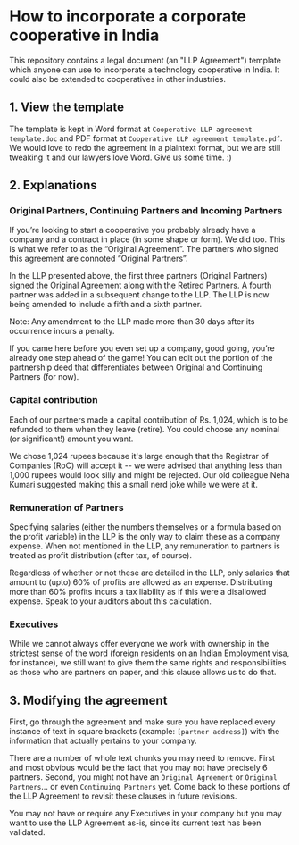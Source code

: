 # How to incorporate a corporate cooperative in India

This repository contains a legal document (an "LLP Agreement") template which anyone can use to incorporate a technology cooperative in India. It could also be extended to cooperatives in other industries.

## 1. View the template

The template is kept in Word format at `Cooperative LLP agreement template.doc` and PDF format at `Cooperative LLP agreement template.pdf`. We would love to redo the agreement in a plaintext format, but we are still tweaking it and our lawyers love Word. Give us some time. :)

## 2. Explanations

### Original Partners, Continuing Partners and Incoming Partners

If you’re looking to start a cooperative you probably already have a company and a contract in place (in some shape or form). We did too. This is what we refer to as the “Original Agreement”. The partners who signed this agreement are connoted “Original Partners”. 

In the LLP presented above, the first three partners (Original Partners) signed the Original Agreement along with the Retired Partners. A fourth partner was added in a subsequent change to the LLP. The LLP is now being amended to include a fifth and a sixth partner.

Note: Any amendment to the LLP made more than 30 days after its occurrence incurs a penalty.

If you came here before you even set up a company, good going, you’re already one step ahead of the game! You can edit out the portion of the partnership deed that differentiates between Original and Continuing Partners (for now).

### Capital contribution

Each of our partners made a capital contribution of Rs. 1,024, which is to be refunded to them when they leave (retire). You could choose any nominal (or significant!) amount you want.

We chose 1,024 rupees because it's large enough that the Registrar of Companies (RoC) will accept it -- we were advised that anything less than 1,000 rupees would look silly and might be rejected. Our old colleague Neha Kumari suggested making this a small nerd joke while we were at it.

### Remuneration of Partners

Specifying salaries (either the numbers themselves or a formula based on the profit variable) in the LLP is the only way to claim these as a company expense. When not mentioned in the LLP, any remuneration to partners is treated as profit distribution (after tax, of course). 

Regardless of whether or not these are detailed in the LLP, only salaries that amount to (upto) 60% of profits are allowed as an expense. Distributing more than 60% profits incurs a tax liability as if this were a disallowed expense. Speak to your auditors about this calculation.

### Executives

While we cannot always offer everyone we work with ownership in the strictest sense of the word (foreign residents on an Indian Employment visa, for instance), we still want to give them the same rights and responsibilities as those who are partners on paper, and this clause allows us to do that.

## 3. Modifying the agreement

First, go through the agreement and make sure you have replaced every instance of text in square brackets (example: `[partner address]`) with the information that actually pertains to your company.

There are a number of whole text chunks you may need to remove. First and most obvious would be the fact that you may not have precisely 6 partners. Second, you might not have an `Original Agreement` or `Original Partners`... or even `Continuing Partners` yet. Come back to these portions of the LLP Agreement to revisit these clauses in future revisions.

You may not have or require any Executives in your company but you may want to use the LLP Agreement as-is, since its current text has been validated.